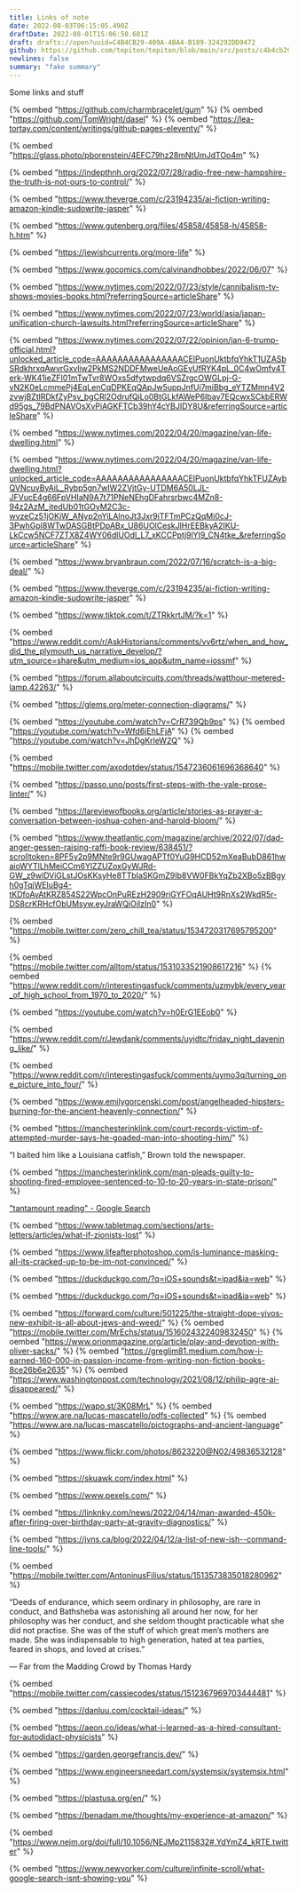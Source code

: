 ```yaml
---
title: Links of note
date: 2022-08-03T06:15:05.490Z
draftDate: 2022-08-01T15:06:50.681Z
draft: drafts://open?uuid=C4B4CB29-409A-4BA4-B189-324292DD9472
github: https://github.com/tepiton/tepiton/blob/main/src/posts/c4b4cb29-409a-4ba4-b189-324292dd9472.md
newlines: false
summary: "fake summary"
---
```

Some links and stuff

<!-- excerpt -->

{% oembed "https://github.com/charmbracelet/gum"  %}
{% oembed "https://github.com/TomWright/dasel"  %}
{% oembed "https://lea-tortay.com/content/writings/github-pages-eleventy/"  %}

{% oembed "https://glass.photo/pborenstein/4EFC79hz28mNtUmJdTOo4m"  %}

{% oembed "https://indepthnh.org/2022/07/28/radio-free-new-hampshire-the-truth-is-not-ours-to-control/"  %}

{% oembed "https://www.theverge.com/c/23194235/ai-fiction-writing-amazon-kindle-sudowrite-jasper"  %}

{% oembed "https://www.gutenberg.org/files/45858/45858-h/45858-h.htm"  %}

{% oembed "https://jewishcurrents.org/more-life"  %}

{% oembed "https://www.gocomics.com/calvinandhobbes/2022/06/07"  %}

{% oembed "https://www.nytimes.com/2022/07/23/style/cannibalism-tv-shows-movies-books.html?referringSource=articleShare"  %}

{% oembed "https://www.nytimes.com/2022/07/23/world/asia/japan-unification-church-lawsuits.html?referringSource=articleShare"  %}

{% oembed "https://www.nytimes.com/2022/07/22/opinion/jan-6-trump-official.html?unlocked_article_code=AAAAAAAAAAAAAAAACEIPuonUktbfqYhkT1UZASbSRdkhrxqAwvrGxvliw2PkMS2NDDFMweUeAoGEvUfRYK4pL_0C4wOmfv4Terk-WK41ieZFI01mTwTvr8WOxs5dfytwpdq6VSZrgcOWGLpj-G-vN2K0eLcmmePj4EqLenCqDPKEqQApJw5uppJnfUj7miBbg_eYTZMmn4V2zvwjBZtlRDkfZyPsv_bgCRl2OdrufQiLo0BtGLkfAWeP6Ibav7EQcwxSCkbERWd95gs_79BdPNAVOsXvPiAGKFTCb39hY4cYBJIDY8U&referringSource=articleShare"  %}

{% oembed "https://www.nytimes.com/2022/04/20/magazine/van-life-dwelling.html"  %}

{% oembed "https://www.nytimes.com/2022/04/20/magazine/van-life-dwelling.html?unlocked_article_code=AAAAAAAAAAAAAAAACEIPuonUktbfqYhkTFUZAybQVNcuvByAiL_Rybp5gn7wIW2ZVjtGy-UTDM6A50LJL-JFVucE4g66FpVHIaN9A7t71PNeNEhgDFahrsrbwc4MZn8-94z2AzM_jtedUb01tGOyM2C3c-wvzeCz51jOKjW_ANyp2nYiLAlnoJt3Jxr9iTFTmPCzQqMi0cJ-3PwhGpl8WTwDASGBtPDpABx_U86UOlCeskJlHrEEBkyA2IKU-LkCcw5NCF7ZTX8Z4WY06dlUOdl_L7_xKCCPptj9lYI9_CN4tke_&referringSource=articleShare"  %}

{% oembed "https://www.bryanbraun.com/2022/07/16/scratch-is-a-big-deal/"  %}

{% oembed "https://www.theverge.com/c/23194235/ai-fiction-writing-amazon-kindle-sudowrite-jasper"  %}

{% oembed "https://www.tiktok.com/t/ZTRkkrtJM/?k=1"  %}

{% oembed "https://www.reddit.com/r/AskHistorians/comments/vv6rtz/when_and_how_did_the_plymouth_us_narrative_develop/?utm_source=share&utm_medium=ios_app&utm_name=iossmf"  %}

{% oembed "https://forum.allaboutcircuits.com/threads/watthour-metered-lamp.42263/"  %}

{% oembed "https://glems.org/meter-connection-diagrams/"  %}

{% oembed "https://youtube.com/watch?v=CrR739Qb9ps"  %}
{% oembed "https://youtube.com/watch?v=Wfd6jEhLFjA"  %}
{% oembed "https://youtube.com/watch?v=JhDgKrleW2Q"  %}

{% oembed "https://mobile.twitter.com/axodotdev/status/1547236061696368640"  %}

{% oembed "https://passo.uno/posts/first-steps-with-the-vale-prose-linter/"  %}

{% oembed "https://lareviewofbooks.org/article/stories-as-prayer-a-conversation-between-joshua-cohen-and-harold-bloom/"  %}

{% oembed "https://www.theatlantic.com/magazine/archive/2022/07/dad-anger-gessen-raising-raffi-book-review/638451/?scrolltoken=8PF5y2p9MNte9r9GUwagAPTf0YuG9HCD52mXeaBubD861hwaioWYTlLhMeiCCm6YlZZUZoxGyWJRd-GW_z9wlDViGLstJOsKKsyHe8TTbIaSKGmZ9Ib8VW0FBkYqZb2XBo5zBBgyh0gTqjWEIuBg4-tKDfoAvAtKRZ854S22WpcOnPuREzH2909riGYFOqAUHt9RnXs2WkdR5r-DS8crKRHcfObUMsyw.eyJraWQiOiIzIn0"  %}

{% oembed "https://mobile.twitter.com/zero_chill_tea/status/1534720317695795200"  %}

{% oembed "https://mobile.twitter.com/alltom/status/1531033521908617216"  %}
{% oembed "https://www.reddit.com/r/interestingasfuck/comments/uzmybk/every_year_of_high_school_from_1970_to_2020/"  %}

{% oembed "https://youtube.com/watch?v=h0ErG1EEob0"  %}

{% oembed "https://www.reddit.com/r/Jewdank/comments/uyjdtc/friday_night_davening_like/"  %}

{% oembed "https://www.reddit.com/r/interestingasfuck/comments/uymo3q/turning_one_picture_into_four/"  %}

{% oembed "https://www.emilygorcenski.com/post/angelheaded-hipsters-burning-for-the-ancient-heavenly-connection/"  %}

{% oembed "https://manchesterinklink.com/court-records-victim-of-attempted-murder-says-he-goaded-man-into-shooting-him/"  %}



“I baited him like a Louisiana catfish,” Brown told the newspaper.

{% oembed "https://manchesterinklink.com/man-pleads-guilty-to-shooting-fired-employee-sentenced-to-10-to-20-years-in-state-prison/"  %}

["tantamount reading" - Google Search](https://www.google.com/search?q=%22tantamount+reading%22&newwindow=1&rlz=1C5CHFA_enUS865US865&ei=KlTfYYrEJpLW9APjtIgo&ved=0ahUKEwiKgZ7Qn631AhUSK30KHWMaAgUQ4dUDCA4&uact=5&oq=%22tantamount+reading%22&gs_lcp=Cgdnd3Mtd2l6EAMyBQghEKABMgUIIRCgATIFCCEQoAEyBQghEKsCOgQIABBHSgQIQRgASgQIRhgAUN4HWN4HYOwLaABwAngAgAGHAYgBhwGSAQMwLjGYAQCgAQHIAQjAAQE&sclient=gws-wiz)

{% oembed "https://www.tabletmag.com/sections/arts-letters/articles/what-if-zionists-lost"  %}

{% oembed "https://www.lifeafterphotoshop.com/is-luminance-masking-all-its-cracked-up-to-be-im-not-convinced/"  %}

{% oembed "https://duckduckgo.com/?q=iOS+sounds&t=ipad&ia=web"  %}

{% oembed "https://duckduckgo.com/?q=iOS+sounds&t=ipad&ia=web"  %}

{% oembed "https://forward.com/culture/501225/the-straight-dope-yivos-new-exhibit-is-all-about-jews-and-weed/"  %}
{% oembed "https://mobile.twitter.com/MrEchs/status/1516024322409832450"  %}
{% oembed "https://www.orionmagazine.org/article/play-and-devotion-with-oliver-sacks/"  %}
{% oembed "https://greglim81.medium.com/how-i-earned-160-000-in-passion-income-from-writing-non-fiction-books-8ce26b6e2635"  %}
{% oembed "https://www.washingtonpost.com/technology/2021/08/12/philip-agre-ai-disappeared/"  %}


{% oembed "https://wapo.st/3K08MrL"  %}
{% oembed "https://www.are.na/lucas-mascatello/pdfs-collected"  %}
{% oembed "https://www.are.na/lucas-mascatello/pictographs-and-ancient-language"  %}

{% oembed "https://www.flickr.com/photos/8623220@N02/49836532128"  %}

{% oembed "https://skuawk.com/index.html"  %}

{% oembed "https://www.pexels.com/"  %}

{% oembed "https://linknky.com/news/2022/04/14/man-awarded-450k-after-firing-over-birthday-party-at-gravity-diagnostics/"  %}

{% oembed "https://jvns.ca/blog/2022/04/12/a-list-of-new-ish--command-line-tools/"  %}

{% oembed "https://mobile.twitter.com/AntoninusFilius/status/1513573835018280962"  %}

“Deeds of endurance, which seem ordinary in philosophy, are rare in conduct, and Bathsheba was astonishing all around her now, for her philosophy was her conduct, and she seldom thought practicable what she did not practise. She was of the stuff of which great men’s mothers are made. She was indispensable to high generation, hated at tea parties, feared in shops, and loved at crises.”

— Far from the Madding Crowd by Thomas Hardy

{% oembed "https://mobile.twitter.com/cassiecodes/status/1512367969703444481"  %}

{% oembed "https://danluu.com/cocktail-ideas/"  %}

{% oembed "https://aeon.co/ideas/what-i-learned-as-a-hired-consultant-for-autodidact-physicists"  %}

{% oembed "https://garden.georgefrancis.dev/"  %}

{% oembed "https://www.engineersneedart.com/systemsix/systemsix.html"  %}

{% oembed "https://plastusa.org/en/"  %}

{% oembed "https://benadam.me/thoughts/my-experience-at-amazon/"  %}

{% oembed "https://www.nejm.org/doi/full/10.1056/NEJMp2115832#.YdYmZ4_kRTE.twitter"  %}

{% oembed "https://www.newyorker.com/culture/infinite-scroll/what-google-search-isnt-showing-you"  %}
